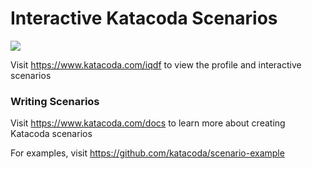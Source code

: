 # Interactive Katacoda Scenarios

[![](http://shields.katacoda.com/katacoda/iqdf/count.svg)](https://www.katacoda.com/iqdf "Get your profile on Katacoda.com")

Visit https://www.katacoda.com/iqdf to view the profile and interactive scenarios

### Writing Scenarios
Visit https://www.katacoda.com/docs to learn more about creating Katacoda scenarios

For examples, visit https://github.com/katacoda/scenario-example
